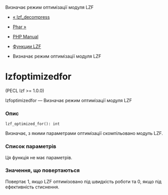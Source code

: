 Визначає режим оптимізації модуля LZF

-   [« lzf\_decompress](function.lzf-decompress.html)
    
-   [Phar »](book.phar.html)
    
-   [PHP Manual](index.html)
    
-   [Функции LZF](ref.lzf.html)
    
-   Визначає режим оптимізації модуля LZF
    

# lzfoptimizedfor

(PECL lzf >= 1.0.0)

lzfoptimizedfor — Визначає режим оптимізації модуля LZF

### Опис

```methodsynopsis
lzf_optimized_for(): int
```

Визначає, з якими параметрами оптимізації скомпільовано модуль LZF.

### Список параметрів

Ця функція не має параметрів.

### Значення, що повертаються

Повертає 1, якщо LZF оптимізовано під швидкість роботи та 0, якщо під ефективність стиснення.